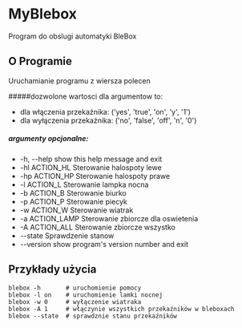 # MyBlebox
Program do obslugi automatyki BleBox <br />

  
  ## O Programie
Uruchamianie programu z wiersza polecen <br />

#####dozwolone wartosci dla argumentow to:
* dla włączenia przekaźnika: ('yes', 'true', 'on', 'y', '1')
* dla wyłączenia przekaźnika:  ('no', 'false', 'off', 'n', '0')
    
##### argumenty opcjonalne:
*  -h, --help      show this help message and exit
*  -hl ACTION_HL   Sterowanie halospoty lewe
*  -hp ACTION_HP   Sterowanie halospoty prawe
*  -l ACTION_L     Sterowanie lampka nocna
*  -b ACTION_B     Sterowanie biurko
*  -p ACTION_P     Sterowanie piecyk
*  -w ACTION_W     Sterowanie wiatrak
*  -a ACTION_LAMP  Sterowanie zbiorcze dla oswietenia
*  -A ACTION_ALL   Sterowanie zbiorcze wszystko
*  --state         Sprawdzenie stanow
*  --version       show program's version number and exit
  
  ## Przykłady użycia
  
```
blebox -h       # uruchomienie pomocy
blebox -l on    # uruchomienie lamki nocnej
blebox -w 0     # wyłączenie wiatraka 
blebox -A 1     # włączynie wszystkich przekaźników w bleboxach
blebox --state  # sprawdznie stanu przekaźników
```
